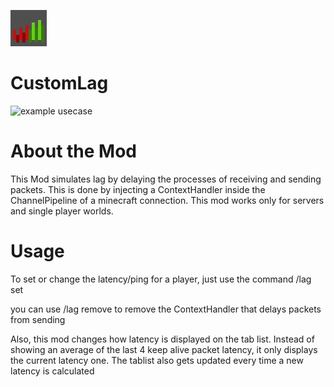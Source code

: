 ![customlag icon](./src/main/resources/assets/customlag/icon.png)

# CustomLag

![example usecase](./src/main/resources/assets/customlag/example-usecase.gif)

# About the Mod

This Mod simulates lag by delaying the processes of receiving and sending
packets. This is done by injecting a ContextHandler inside the ChannelPipeline
of a minecraft connection. This mod works only for servers and single player
worlds.

# Usage

To set or change the latency/ping for a player, just use the command /lag set
<playername> <latency>

you can use /lag remove <playername> to remove the ContextHandler that delays
packets from sending

Also, this mod changes how latency is displayed on the tab list. Instead of
showing an average of the last 4 keep alive packet latency, it only displays the
current latency one. The tablist also gets updated every time a new latency is
calculated
